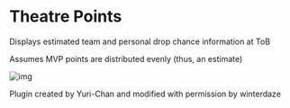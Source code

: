 # Theatre Points
Displays estimated team and personal drop chance information at ToB

Assumes MVP points are distributed evenly (thus, an estimate)

![img](https://i.imgur.com/osWQbdE.png)

Plugin created by Yuri-Chan and modified with permission by winterdaze
